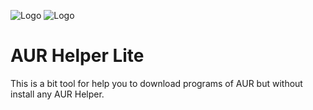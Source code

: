 
![Logo](https://static-00.iconduck.com/assets.00/bash-icon-2048x862-qrqkaxiz.png) 
![Logo](https://i0.wp.com/discovery.endeavouros.com/wp-content/uploads/2021/03/AUR.png?fit=700%2C315&ssl=1)


# AUR Helper Lite

This is a bit tool for help you to download programs of AUR but without install any AUR Helper.


